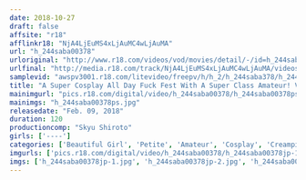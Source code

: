 ```yaml
---
date: 2018-10-27
draft: false
affsite: "r18"
afflinkr18: "NjA4LjEuMS4xLjAuMC4wLjAuMA"
url: "h_244saba00378"
urloriginal: "http://www.r18.com/videos/vod/movies/detail/-/id=h_244saba00378"
urlfinal: "http://media.r18.com/track/NjA4LjEuMS4xLjAuMC4wLjAuMA/videos/vod/movies/detail/-/id=h_244saba00378"
samplevid: "awspv3001.r18.com/litevideo/freepv/h/h_2/h_244saba378/h_244saba378_dmb_w.mp4"
title: "A Super Cosplay All Day Fuck Fest With A Super Class Amateur! Vol.003 Mai-chan, A Massage Parlor Therapist (Not Her Real Name) 21 Years Old C Cup Titties"
mainimgurl: "pics.r18.com/digital/video/h_244saba00378/h_244saba00378ps.jpg"
mainimgs: "h_244saba00378ps.jpg"
releasedate: "Feb. 09, 2018"
duration: 120
productioncomp: "Skyu Shiroto"
girls: ['----']
categories: ['Beautiful Girl', 'Petite', 'Amateur', 'Cosplay', 'Creampie', 'Blowjob', 'Hi-Def']
imgurls: ['pics.r18.com/digital/video/h_244saba00378/h_244saba00378jp-1.jpg', 'pics.r18.com/digital/video/h_244saba00378/h_244saba00378jp-2.jpg', 'pics.r18.com/digital/video/h_244saba00378/h_244saba00378jp-3.jpg', 'pics.r18.com/digital/video/h_244saba00378/h_244saba00378jp-4.jpg', 'pics.r18.com/digital/video/h_244saba00378/h_244saba00378jp-5.jpg', 'pics.r18.com/digital/video/h_244saba00378/h_244saba00378jp-6.jpg', 'pics.r18.com/digital/video/h_244saba00378/h_244saba00378jp-7.jpg', 'pics.r18.com/digital/video/h_244saba00378/h_244saba00378jp-8.jpg', 'pics.r18.com/digital/video/h_244saba00378/h_244saba00378jp-9.jpg', 'pics.r18.com/digital/video/h_244saba00378/h_244saba00378jp-10.jpg', 'pics.r18.com/digital/video/h_244saba00378/h_244saba00378jp-11.jpg', 'pics.r18.com/digital/video/h_244saba00378/h_244saba00378jp-12.jpg', 'pics.r18.com/digital/video/h_244saba00378/h_244saba00378jp-13.jpg', 'pics.r18.com/digital/video/h_244saba00378/h_244saba00378jp-14.jpg', 'pics.r18.com/digital/video/h_244saba00378/h_244saba00378jp-15.jpg', 'pics.r18.com/digital/video/h_244saba00378/h_244saba00378jp-16.jpg', 'pics.r18.com/digital/video/h_244saba00378/h_244saba00378jp-17.jpg', 'pics.r18.com/digital/video/h_244saba00378/h_244saba00378jp-18.jpg', 'pics.r18.com/digital/video/h_244saba00378/h_244saba00378jp-19.jpg', 'pics.r18.com/digital/video/h_244saba00378/h_244saba00378jp-20.jpg']
imgs: ['h_244saba00378jp-1.jpg', 'h_244saba00378jp-2.jpg', 'h_244saba00378jp-3.jpg', 'h_244saba00378jp-4.jpg', 'h_244saba00378jp-5.jpg', 'h_244saba00378jp-6.jpg', 'h_244saba00378jp-7.jpg', 'h_244saba00378jp-8.jpg', 'h_244saba00378jp-9.jpg', 'h_244saba00378jp-10.jpg', 'h_244saba00378jp-11.jpg', 'h_244saba00378jp-12.jpg', 'h_244saba00378jp-13.jpg', 'h_244saba00378jp-14.jpg', 'h_244saba00378jp-15.jpg', 'h_244saba00378jp-16.jpg', 'h_244saba00378jp-17.jpg', 'h_244saba00378jp-18.jpg', 'h_244saba00378jp-19.jpg', 'h_244saba00378jp-20.jpg']
---
```

